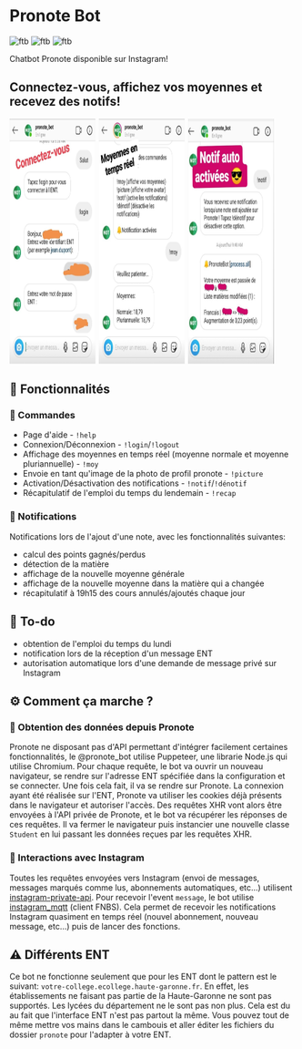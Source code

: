 # Pronote Bot

![ftb](https://forthebadge.com/images/badges/built-by-developers.svg)
![ftb](https://forthebadge.com/images/badges/made-with-javascript.svg)
![ftb](https://forthebadge.com/images/badges/built-with-love.svg)

Chatbot Pronote disponible sur Instagram!

## Connectez-vous, affichez vos moyennes et recevez des notifs!
<img src="./screenshots/login.jpg" style="margin-right: 2px;width: 30%;" height="430"></img>
<img src="./screenshots/moyennes.jpg" style="margin-right: 2px;width: 30%;" height="430"></img>
<img src="./screenshots/notifications.jpg" style="width: 30%;" height="430"></img>

## 💪 Fonctionnalités

### 💬 Commandes
* Page d'aide - `!help`
* Connexion/Déconnexion - `!login`/`!logout`
* Affichage des moyennes en temps réel (moyenne normale et moyenne pluriannuelle) - `!moy`
* Envoie en tant qu'image de la photo de profil pronote - `!picture`
* Activation/Désactivation des notifications - `!notif`/`!dénotif`
* Récapitulatif de l'emploi du temps du lendemain - `!recap`

### 🔔 Notifications
Notifications lors de l'ajout d'une note, avec les fonctionnalités suivantes:
* calcul des points gagnés/perdus
* détection de la matière
* affichage de la nouvelle moyenne générale
* affichage de la nouvelle moyenne dans la matière qui a changée
* récapitulatif à 19h15 des cours annulés/ajoutés chaque jour

## 📅 To-do

* obtention de l'emploi du temps du lundi
* notification lors de la réception d'un message ENT
* autorisation automatique lors d'une demande de message privé sur Instagram

## ⚙️ Comment ça marche ?

### 🎒 Obtention des données depuis Pronote

Pronote ne disposant pas d'API permettant d'intégrer facilement certaines fonctionnalités, le @pronote_bot utilise Puppeteer, une librarie Node.js qui utilise Chromium. Pour chaque requête, le bot va ouvrir un nouveau navigateur, se rendre sur l'adresse ENT spécifiée dans la configuration et se connecter. Une fois cela fait, il va se rendre sur Pronote. La connexion ayant été réalisée sur l'ENT, Pronote va utiliser les cookies déjà présents dans le navigateur et autoriser l'accès. Des requêtes XHR vont alors être envoyées à l'API privée de Pronote, et le bot va récupérer les réponses de ces requêtes. Il va fermer le navigateur puis instancier une nouvelle classe `Student` en lui passant les données reçues par les requêtes XHR.

### 💬 Interactions avec Instagram

Toutes les requêtes envoyées vers Instagram (envoi de messages, messages marqués comme lus, abonnements automatiques, etc...) utilisent [instagram-private-api](https://github.com/dilame/instagram-private-api). Pour recevoir l'event `message`, le bot utilise [instagram_mqtt](https://github.com/Nerixyz/instagram_mqtt) (client FNBS). Cela permet de recevoir les notifications Instagram quasiment en temps réel (nouvel abonnement, nouveau message, etc...) puis de lancer des fonctions.

## ⚠️ Différents ENT

Ce bot ne fonctionne seulement que pour les ENT dont le pattern est le suivant: `votre-college.ecollege.haute-garonne.fr`. En effet, les établissements ne faisant pas partie de la Haute-Garonne ne sont pas supportés. Les lycées du département ne le sont pas non plus. Cela est du au fait que l'interface ENT n'est pas partout la même. Vous pouvez tout de même mettre vos mains dans le cambouis et aller éditer les fichiers du dossier `pronote` pour l'adapter à votre ENT.